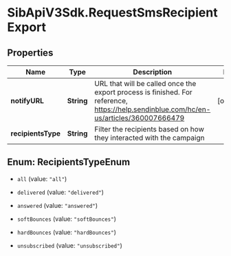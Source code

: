# SibApiV3Sdk.RequestSmsRecipientExport

## Properties
Name | Type | Description | Notes
------------ | ------------- | ------------- | -------------
**notifyURL** | **String** | URL that will be called once the export process is finished. For reference, https://help.sendinblue.com/hc/en-us/articles/360007666479 | [optional] 
**recipientsType** | **String** | Filter the recipients based on how they interacted with the campaign | 


<a name="RecipientsTypeEnum"></a>
## Enum: RecipientsTypeEnum


* `all` (value: `"all"`)

* `delivered` (value: `"delivered"`)

* `answered` (value: `"answered"`)

* `softBounces` (value: `"softBounces"`)

* `hardBounces` (value: `"hardBounces"`)

* `unsubscribed` (value: `"unsubscribed"`)




